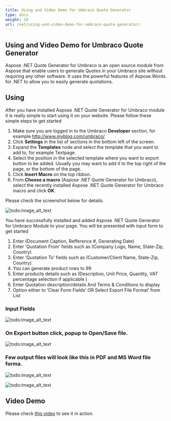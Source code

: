 ```yaml
---
title: Using and Video Demo for Umbraco Quote Generator
type: docs
weight: 10
url: /net/using-and-video-demo-for-umbraco-quote-generator/
---
```


## Using and Video Demo for Umbraco Quote Generator

Aspose .NET Quote Generator for Umbraco is an open source module from Aspose that enable users to generate Quotes in your Umbraco site without requiring any other software. It uses the powerful features of Aspose.Words for .NET to allow you to easily generate quotations.

## Using

After you have installed Aspose .NET Quote Generator for Umbraco module it is really simple to start using it on your website. Please follow these simple steps to get started

1. Make sure you are logged in to the Umbraco **Developer** section, for example <http://www.myblog.com/umbraco/>
1. Click **Settings** in the list of sections in the bottom left of the screen.
1. Expand the **Templates** node and select the template that you want to add to, for example Textpage.
1. Select the position in the selected template where you want to export button to be added. Usually you may want to add it to the top right of the page, or the bottom of the page.
1. Click **Insert Macro** on the top ribbon.
1. From **Choose a macro** (Aspose .NET Quote Generator for Umbraco), select the recently installed Aspose .NET Quote Generator for Umbraco macro and click **OK**.

Please check the screenshot below for details.

![todo:image_alt_text](using-and-video-demo-for-umbraco-quote-generator_1)

You have successfully installed and added Aspose .NET Quote Generator for Umbraco Module to your page. You will be presented with input form to get started

1. Enter (Document Caption, Refference #, Generating Date)
1. Enter ‘Quotation From’ fields such as (Company Logo, Name, State-Zip, Country)
1. Enter ‘Quotation To’ fields such as (Customer/Client Name, State-Zip, Country)
1. You can generate product rows to 99
1. Enter products details such as (Description, Unit Price, Quantity, VAT percentage selection if applicable )
1. Enter Quotation description/details And Terms & Conditions to display
1. Option either to ‘Clear Form Fields’ OR Select Export File Format’ from List

### Input Fields

![todo:image_alt_text](using-and-video-demo-for-umbraco-quote-generator_2)

### On Export button click, popup to Open/Save file.

![todo:image_alt_text](using-and-video-demo-for-umbraco-quote-generator_3)

### Few output files will look like this in PDF and MS Word file forma.

![todo:image_alt_text](using-and-video-demo-for-umbraco-quote-generator_4)

![todo:image_alt_text](using-and-video-demo-for-umbraco-quote-generator_5)

## Video Demo

Please check [this video](https://www.youtube.com/watch?v=HwBVEyWykrg) to see it in action.
